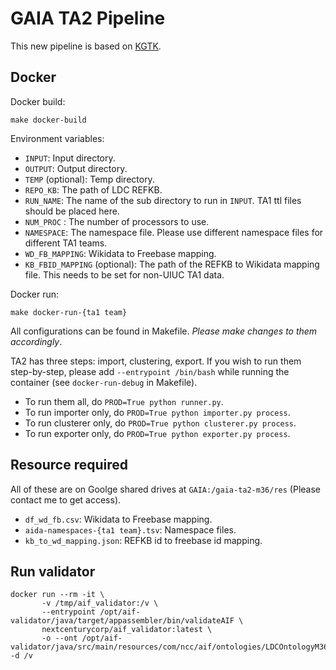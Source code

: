 # GAIA TA2 Pipeline

This new pipeline is based on [KGTK](https://github.com/usc-isi-i2/kgtk).


## Docker

Docker build:

```
make docker-build
```

Environment variables:

- `INPUT`: Input directory.
- `OUTPUT`: Output directory.
- `TEMP` (optional): Temp directory.
- `REPO_KB`: The path of LDC REFKB.
- `RUN_NAME`: The name of the sub directory to run in `INPUT`. TA1 ttl files should be placed here.
- `NUM_PROC` : The number of processors to use.
- `NAMESPACE`: The namespace file. Please use different namespace files for different TA1 teams.
- `WD_FB_MAPPING`: Wikidata to Freebase mapping.
- `KB_FBID_MAPPING` (optional): The path of the REFKB to Wikidata mapping file. This needs to be set for non-UIUC TA1 data.

Docker run:

```
make docker-run-{ta1 team}
```

All configurations can be found in Makefile. *Please make changes to them accordingly*.

TA2 has three steps: import, clustering, export. 
If you wish to run them step-by-step, please add `--entrypoint /bin/bash` while running the container (see `docker-run-debug` in Makefile).

- To run them all, do `PROD=True python runner.py`. 
- To run importer only, do `PROD=True python importer.py process`.
- To run clusterer only, do `PROD=True python clusterer.py process`.
- To run exporter only, do `PROD=True python exporter.py process`.

## Resource required

All of these are on Goolge shared drives at `GAIA:/gaia-ta2-m36/res` (Please contact me to get access).

- `df_wd_fb.csv`: Wikidata to Freebase mapping.
- `aida-namespaces-{ta1 team}.tsv`: Namespace files.
- `kb_to_wd_mapping.json`: REFKB id to freebase id mapping.


## Run validator

```
docker run --rm -it \
       -v /tmp/aif_validator:/v \
       --entrypoint /opt/aif-validator/java/target/appassembler/bin/validateAIF \
       nextcenturycorp/aif_validator:latest \
       -o --ont /opt/aif-validator/java/src/main/resources/com/ncc/aif/ontologies/LDCOntologyM36 -d /v
```
